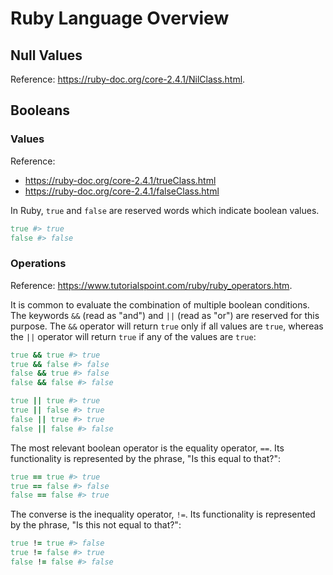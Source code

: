 # Ruby Language Overview

## Null Values

Reference: https://ruby-doc.org/core-2.4.1/NilClass.html.

## Booleans

### Values

Reference:

  + https://ruby-doc.org/core-2.4.1/trueClass.html
  + https://ruby-doc.org/core-2.4.1/falseClass.html

In Ruby, `true` and `false` are reserved words which indicate boolean values.

```ruby
true #> true
false #> false
```

### Operations

Reference: https://www.tutorialspoint.com/ruby/ruby_operators.htm.

It is common to evaluate the combination of multiple boolean conditions. The keywords `&&` (read as "and") and `||` (read as "or") are reserved for this purpose. The `&&` operator will return `true` only if all values are `true`, whereas the `||` operator will return `true` if any of the values are `true`:

```ruby
true && true #> true
true && false #> false
false && true #> false
false && false #> false

true || true #> true
true || false #> true
false || true #> true
false || false #> false
```

The most relevant boolean operator is the equality operator, `==`. Its functionality is represented by the phrase, "Is this equal to that?":

```ruby
true == true #> true
true == false #> false
false == false #> true
```

The converse is the inequality operator, `!=`. Its functionality is represented by the phrase, "Is this not equal to that?":

```ruby
true != true #> false
true != false #> true
false != false #> false
```

